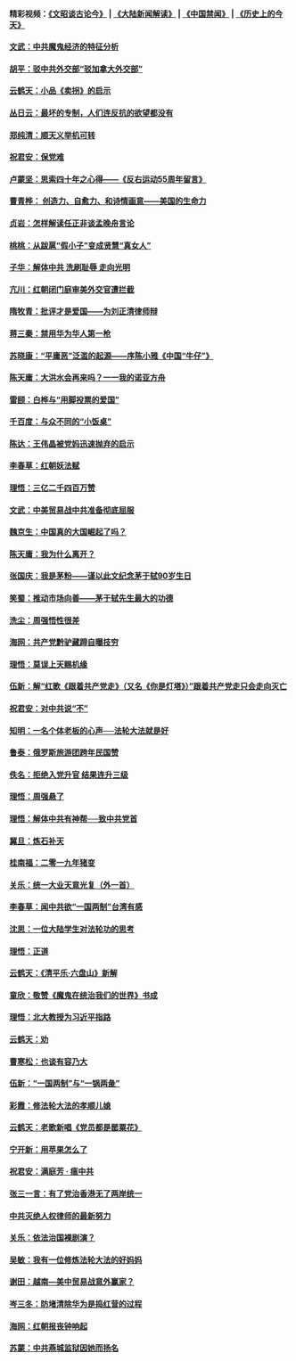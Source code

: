 #### 精彩视频：[《文昭谈古论今》](https://github.com/gfw-breaker/wenzhao/blob/master/README.md?t=01191831) | [《大陆新闻解读》](https://github.com/gfw-breaker/ntdtv-comedy/blob/master/README.md?t=01191831) | [《中国禁闻》](https://github.com/gfw-breaker/ntdtv-news/blob/master/README.md?t=01191831) | [《历史上的今天》](https://github.com/gfw-breaker/today-in-history/blob/master/README.md?t=01191831) 

#### [文武：中共魔鬼经济的特征分析](../pages/nsc993/n10987387.md?t=01191831) 

#### [胡平：驳中共外交部“驳加拿大外交部”](../pages/nsc993/n10987378.md?t=01191831) 

#### [云鹤天：小品《卖拐》的启示](../pages/nsc993/n10984392.md?t=01191831) 

#### [丛日云：最坏的专制，人们连反抗的欲望都没有](../pages/nsc993/n10984377.md?t=01191831) 

#### [郑纯清：顺天义举机可转](../pages/nsc993/n10984369.md?t=01191831) 

#### [祝君安：保党难](../pages/nsc993/n10984362.md?t=01191831) 

#### [卢蒙坚：思索四十年之心得——《反右运动55周年留言》](../pages/nsc993/n10984355.md?t=01191831) 

#### [曹青桦： 创造力、自愈力、和诗情画意——美国的生命力](../pages/nsc993/n10984216.md?t=01191831) 

#### [贞岩：怎样解读任正非谈孟晚舟言论](../pages/nsc993/n10984650.md?t=01191831) 

#### [桃桃：从跋扈“假小子”变成贤慧“真女人”](../pages/nsc993/n10984416.md?t=01191831) 

#### [子华：解体中共 洗刷耻辱 走向光明](../pages/nsc993/n10984019.md?t=01191831) 

#### [亢川：红朝闭门庭审美外交官遭拦截](../pages/nsc993/n10984050.md?t=01191831) 

#### [隋牧青：批评才是爱国——为刘正清律师辩](../pages/nsc993/n10983057.md?t=01191831) 

#### [蒋三秦：禁用华为华人第一枪](../pages/nsc993/n10982973.md?t=01191831) 

#### [苏晓康：“平庸恶”泛滥的起源——序陈小雅《中国“牛仔”》](../pages/nsc993/n10982008.md?t=01191831) 

#### [陈天庸：大洪水会再来吗？一一我的诺亚方舟](../pages/nsc993/n10981086.md?t=01191831) 

#### [雷颐：白桦与“用脚投票的爱国”](../pages/nsc993/n10981048.md?t=01191831) 

#### [千百度：与众不同的“小饭桌”](../pages/nsc993/n10978639.md?t=01191831) 

#### [陈达：王伟晶被党妈迅速抛弃的启示](../pages/nsc993/n10976450.md?t=01191831) 

#### [李春草：红朝妖法赋](../pages/nsc993/n10976387.md?t=01191831) 

#### [理悟：三亿二千四百万赞](../pages/nsc993/n10975966.md?t=01191831) 

#### [文武：中美贸易战中共准备彻底屈服](../pages/nsc993/n10974571.md?t=01191831) 

#### [魏京生：中国真的大国崛起了吗？](../pages/nsc993/n10974530.md?t=01191831) 

#### [陈天庸：我为什么离开？](../pages/nsc993/n10974493.md?t=01191831) 

#### [张国庆：我是茅粉——谨以此文纪念茅于轼90岁生日](../pages/nsc993/n10974477.md?t=01191831) 

#### [笑蜀：推动市场向善——茅于轼先生最大的功德](../pages/nsc993/n10974451.md?t=01191831) 

#### [洗尘：周强悟性很差](../pages/nsc993/n10973701.md?t=01191831) 

#### [海网：共产党黔驴藏蹄自曝技穷](../pages/nsc993/n10969562.md?t=01191831) 

#### [理悟：莫误上天赐机缘](../pages/nsc993/n10969514.md?t=01191831) 

#### [伍新：解“红歌《跟着共产党走》（又名《你是灯塔》）”跟着共产党走只会走向灭亡](../pages/nsc993/n10969074.md?t=01191831) 

#### [祝君安：对中共说“不”](../pages/nsc993/n10968464.md?t=01191831) 

#### [知明：一名个体老板的心声──法轮大法就是好](../pages/nsc993/n10967473.md?t=01191831) 

#### [鲁泰：俄罗斯旅游团跨年民国赞](../pages/nsc993/n10967035.md?t=01191831) 

#### [佚名：拒绝入党升官  结果连升三级](../pages/nsc993/n10965069.md?t=01191831) 

#### [理悟：周强悬了](../pages/nsc993/n10965044.md?t=01191831) 

#### [理悟：解体中共有神帮──致中共党首](../pages/nsc993/n10963824.md?t=01191831) 

#### [冀旦：炼石补天](../pages/nsc993/n10963818.md?t=01191831) 

#### [桂南福：二零一九年猪变](../pages/nsc993/n10963774.md?t=01191831) 

#### [关乐：统一大业天意光复（外一首）](../pages/nsc993/n10963765.md?t=01191831) 

#### [李春草：闻中共欲“一国两制”台湾有感](../pages/nsc993/n10963761.md?t=01191831) 

#### [沈思：一位大陆学生对法轮功的思考](../pages/nsc993/n10960706.md?t=01191831) 

#### [理悟：正道](../pages/nsc993/n10960529.md?t=01191831) 

#### [云鹤天：《清平乐‧六盘山》新解](../pages/nsc993/n10959258.md?t=01191831) 

#### [童欣：敬赞《魔鬼在统治我们的世界》书成](../pages/nsc993/n10959244.md?t=01191831) 

#### [理悟：北大教授为习近平指路](../pages/nsc993/n10959234.md?t=01191831) 

#### [云鹤天：劝](../pages/nsc993/n10959226.md?t=01191831) 

#### [曹寒松：也谈有容乃大](../pages/nsc993/n10959191.md?t=01191831) 

#### [伍新：“一国两制”与“一锅两彘”](../pages/nsc993/n10958297.md?t=01191831) 

#### [彩霞：修法轮大法的孝顺儿媳](../pages/nsc993/n10958333.md?t=01191831) 

#### [云鹤天：老歌新唱《党员都是罂粟花》](../pages/nsc993/n10958225.md?t=01191831) 

#### [宁开新：用苹果怎么了](../pages/nsc993/n10955962.md?t=01191831) 

#### [祝君安：满庭芳 · 瘟中共](../pages/nsc993/n10955949.md?t=01191831) 

#### [张三一言：有了党治香港无了两岸统一](../pages/nsc993/n10955943.md?t=01191831) 

#### [中共灭绝人权律师的最新努力](../pages/nsc993/n10954725.md?t=01191831) 

#### [关乐：依法治国裸剧演？](../pages/nsc993/n10952420.md?t=01191831) 

#### [吴敏：我有一位修炼法轮大法的好妈妈](../pages/nsc993/n10952484.md?t=01191831) 

#### [谢田：越南—美中贸易战意外赢家？](../pages/nsc993/n10940351.md?t=01191831) 

#### [岑三冬：防堵清除华为是捣红营的过程](../pages/nsc993/n10952342.md?t=01191831) 

#### [海网：红朝报丧钟响起](../pages/nsc993/n10951480.md?t=01191831) 

#### [苏蒙：中共燕城监狱因她而扬名](../pages/nsc993/n10951476.md?t=01191831) 

